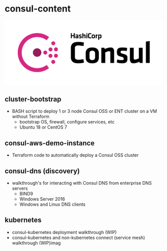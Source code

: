 # consul-content

![diagram](/images/Consul_PrimaryLogo_FullColor.png)

## cluster-bootstrap
- BASH script to deploy 1 or 3 node Consul OSS or ENT cluster on a VM without Terraform
	- bootstrap OS, firewall, configure services, etc
	- Ubuntu 18 or CentOS 7

## consul-aws-demo-instance
- Terraform code to automatically deploy a Consul OSS cluster

## consul-dns (discovery)
- walkthrough's for interacting with Consul DNS from enterprise DNS servers
	- BIND9
	- Windows Server 2016
	- Windows and Linux DNS clients
	
## kubernetes
- consul-kubernetes deployment walkthrough (WIP)
- consul-kubernetes and non-kubernetes connect (service mesh) walkthrough (WIP)imag